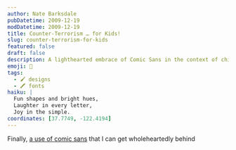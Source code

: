 ```yaml
---
author: Nate Barksdale
pubDatetime: 2009-12-19
modDatetime: 2009-12-19
title: Counter-Terrorism … for Kids!
slug: counter-terrorism-for-kids
featured: false
draft: false
description: A lighthearted embrace of Comic Sans in the context of children's content.
emoji: 🎨
tags:
  - 🖌️ designs
  - 🖍️ fonts
haiku: |
  Fun shapes and bright hues,  
  Laughter in every letter,  
  Joy in the simple.
coordinates: [37.7749, -122.4194]
---
```


Finally, [a use of comic sans](http://www.nctc.gov/kids/kids.html) that I can get wholeheartedly behind
